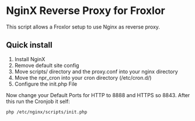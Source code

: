 # NginX Reverse Proxy for Froxlor

This script allows a Froxlor setup to use Nginx as reverse proxy.

## Quick install

1. Install NginX
2. Remove default site config
3. Move scripts/ directory and the proxy.conf into your nginx directory
4. Move the npr_cron into your cron directory (/etc/cron.d/)
5. Configure the init.php File

Now change your Default Ports for HTTP to 8888 and HTTPS so 8843. After this run the Cronjob it self:

```bash
php /etc/nginx/scripts/init.php
```


